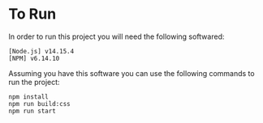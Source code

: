 # To Run
In order to run this project you will need the following softwared:

```
[Node.js] v14.15.4
[NPM] v6.14.10
```

Assuming you have this software you can use the following commands to run the project:
```
npm install
npm run build:css
npm run start
```